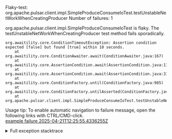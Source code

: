         
Flaky-test: org.apache.pulsar.client.impl.SimpleProduceConsumeIoTest.testUnstableNetWorkWhenCreatingProducer
Number of failures: 1

org.apache.pulsar.client.impl.SimpleProduceConsumeIoTest is flaky. The testUnstableNetWorkWhenCreatingProducer test method fails sporadically.

```
org.awaitility.core.ConditionTimeoutException: Assertion condition expected [false] but found [true] within 10 seconds.
	at org.awaitility.core.ConditionAwaiter.await(ConditionAwaiter.java:167)
	at org.awaitility.core.AssertionCondition.await(AssertionCondition.java:119)
	at org.awaitility.core.AssertionCondition.await(AssertionCondition.java:31)
	at org.awaitility.core.ConditionFactory.until(ConditionFactory.java:985)
	at org.awaitility.core.ConditionFactory.untilAsserted(ConditionFactory.java:769)
	at org.apache.pulsar.client.impl.SimpleProduceConsumeIoTest.testUnstableNetWorkWhenCreatingProducer(SimpleProduceConsumeIoTest.java:124)
```

Usage tip: To enable automatic navigation to failure message, open the following links with CTRL/CMD-click.  
[example failure 2025-04-21T12:25:55.4336255Z](https://github.com/apache/pulsar/actions/runs/14573242585/job/40874523930#step:11:745)  


<details>
<summary>Full exception stacktrace</summary>
<code><pre>
org.awaitility.core.ConditionTimeoutException: Assertion condition expected [false] but found [true] within 10 seconds.
	at org.awaitility.core.ConditionAwaiter.await(ConditionAwaiter.java:167)
	at org.awaitility.core.AssertionCondition.await(AssertionCondition.java:119)
	at org.awaitility.core.AssertionCondition.await(AssertionCondition.java:31)
	at org.awaitility.core.ConditionFactory.until(ConditionFactory.java:985)
	at org.awaitility.core.ConditionFactory.untilAsserted(ConditionFactory.java:769)
	at org.apache.pulsar.client.impl.SimpleProduceConsumeIoTest.testUnstableNetWorkWhenCreatingProducer(SimpleProduceConsumeIoTest.java:124)
	at java.base/jdk.internal.reflect.DirectMethodHandleAccessor.invoke(DirectMethodHandleAccessor.java:103)
	at java.base/java.lang.reflect.Method.invoke(Method.java:580)
	at org.testng.internal.invokers.MethodInvocationHelper.invokeMethod(MethodInvocationHelper.java:139)
	at org.testng.internal.invokers.InvokeMethodRunnable.runOne(InvokeMethodRunnable.java:47)
	at org.testng.internal.invokers.InvokeMethodRunnable.call(InvokeMethodRunnable.java:76)
	at org.testng.internal.invokers.InvokeMethodRunnable.call(InvokeMethodRunnable.java:11)
	at java.base/java.util.concurrent.FutureTask.run(FutureTask.java:317)
	at java.base/java.util.concurrent.ThreadPoolExecutor.runWorker(ThreadPoolExecutor.java:1144)
	at java.base/java.util.concurrent.ThreadPoolExecutor$Worker.run(ThreadPoolExecutor.java:642)
	at java.base/java.lang.Thread.run(Thread.java:1583)
Caused by: java.lang.AssertionError: expected [false] but found [true]
	at org.testng.Assert.fail(Assert.java:110)
	at org.testng.Assert.failNotEquals(Assert.java:1577)
	at org.testng.Assert.assertFalse(Assert.java:78)
	at org.testng.Assert.assertFalse(Assert.java:88)
	at org.apache.pulsar.client.impl.SimpleProduceConsumeIoTest.lambda$testUnstableNetWorkWhenCreatingProducer$4(SimpleProduceConsumeIoTest.java:125)
	at org.awaitility.core.AssertionCondition.lambda$new$0(AssertionCondition.java:53)
	at org.awaitility.core.ConditionAwaiter$ConditionPoller.call(ConditionAwaiter.java:248)
	at org.awaitility.core.ConditionAwaiter$ConditionPoller.call(ConditionAwaiter.java:235)
	... 4 more

</pre></code>
</details>

